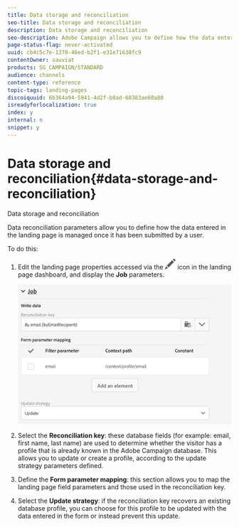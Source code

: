 ```yaml
---
title: Data storage and reconciliation
seo-title: Data storage and reconciliation
description: Data storage and reconciliation
seo-description: Adobe Campaign allows you to define how the data entered in the landing page is managed once submitted by a user.
page-status-flag: never-activated
uuid: cb4c5c7e-1378-46ed-b2f1-e31e71638fc9
contentOwner: sauviat
products: SG_CAMPAIGN/STANDARD
audience: channels
content-type: reference
topic-tags: landing-pages
discoiquuid: 6b364a94-5941-4d2f-b0ad-60383ae60a80
isreadyforlocalization: true
index: y
internal: n
snippet: y
---
```


# Data storage and reconciliation{#data-storage-and-reconciliation}

Data storage and reconciliation

Data reconciliation parameters allow you to define how the data entered in the landing page is managed once it has been submitted by a user.

To do this:

1. Edit the landing page properties accessed via the  ![](assets/edit_darkgrey-24px.png) icon in the landing page dashboard, and display the **Job** parameters.

   ![](assets/lp_parameters_4.png)

1. Select the **Reconciliation key**: these database fields (for example: email, first name, last name) are used to determine whether the visitor has a profile that is already known in the Adobe Campaign database. This allows you to update or create a profile, according to the update strategy parameters defined.
1. Define the **Form parameter mapping**: this section allows you to map the landing page field parameters and those used in the reconciliation key.
1. Select the **Update strategy**: if the reconciliation key recovers an existing database profile, you can choose for this profile to be updated with the data entered in the form or instead prevent this update.

